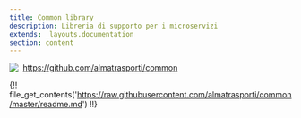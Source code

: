```yaml
---
title: Common library
description: Libreria di supporto per i microservizi
extends: _layouts.documentation
section: content
---
```


<img style="float: left; margin:auto; margin-right: 8px;" src="/assets/img/GitHub-Mark-32px.png"><a href="https://github.com/almatrasporti/injector" target="_blank">https://github.com/almatrasporti/common</a>

{!! file_get_contents('https://raw.githubusercontent.com/almatrasporti/common/master/readme.md') !!}